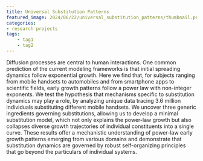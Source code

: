 ```yaml
---
title: Universal Substitution Patterns
featured_image: 2024/06/22/universal_substitution_patterns/thumbnail.png
categories:
- research projects
tags:
    - tag1
    - tag2
---
```


Diffusion processes are central to human interactions. One common prediction of the current modeling frameworks is that initial spreading dynamics follow exponential growth. Here we find that, for subjects ranging from mobile handsets to automobiles and from smartphone apps to scientific fields, early growth patterns follow a power law with non-integer exponents. We test the hypothesis that mechanisms specific to substitution dynamics may play a role, by analyzing unique data tracing 3.6 million individuals substituting different mobile handsets. We uncover three generic ingredients governing substitutions, allowing us to develop a minimal substitution model, which not only explains the power-law growth but also collapses diverse growth trajectories of individual constituents into a single curve. These results offer a mechanistic understanding of power-law early growth patterns emerging from various domains and demonstrate that substitution dynamics are governed by robust self-organizing principles that go beyond the particulars of individual systems.